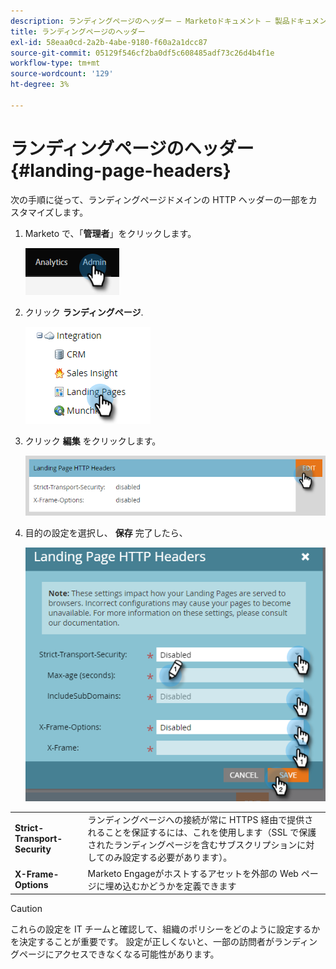 ```yaml
---
description: ランディングページのヘッダー — Marketoドキュメント — 製品ドキュメント
title: ランディングページのヘッダー
exl-id: 58eaa0cd-2a2b-4abe-9180-f60a2a1dcc87
source-git-commit: 05129f546cf2ba0df5c608485adf73c26d4b4f1e
workflow-type: tm+mt
source-wordcount: '129'
ht-degree: 3%

---
```


# ランディングページのヘッダー {#landing-page-headers}

次の手順に従って、ランディングページドメインの HTTP ヘッダーの一部をカスタマイズします。

1. Marketo で、「**管理者**」をクリックします。

   ![](assets/landing-page-headers-1.png)

1. クリック **ランディングページ**.

   ![](assets/landing-page-headers-2.png)

1. クリック **編集** をクリックします。

   ![](assets/landing-page-headers-3.png)

1. 目的の設定を選択し、 **保存** 完了したら、

   ![](assets/landing-page-headers-4.png)

<table>
 <tr>
  <td><strong>Strict-Transport-Security</strong></td>
  <td>ランディングページへの接続が常に HTTPS 経由で提供されることを保証するには、これを使用します（SSL で保護されたランディングページを含むサブスクリプションに対してのみ設定する必要があります）。</td>
 </tr>
 <tr>
  <td><strong>X-Frame-Options</strong></td>
  <td>Marketo Engageがホストするアセットを外部の Web ページに埋め込むかどうかを定義できます</td>
 </tr>
</table>

>[!CAUTION]
>
>これらの設定を IT チームと確認して、組織のポリシーをどのように設定するかを決定することが重要です。 設定が正しくないと、一部の訪問者がランディングページにアクセスできなくなる可能性があります。

